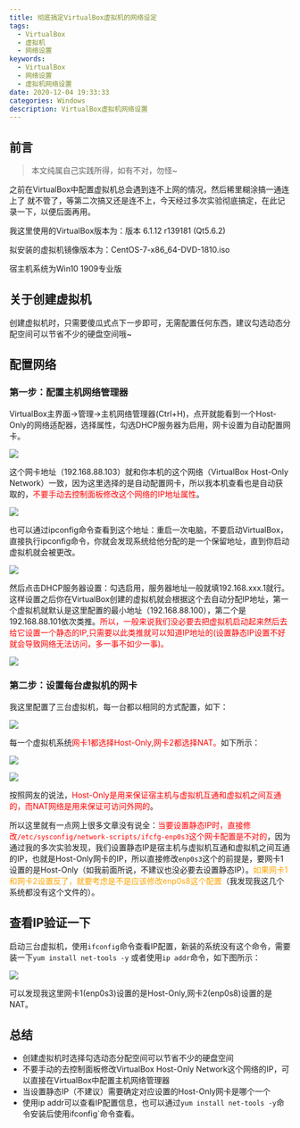 ```yaml
---
title: 彻底搞定VirtualBox虚拟机的网络设定
tags:
  - VirtualBox
  - 虚拟机
  - 网络设置
keywords:
  - VirtualBox
  - 网络设置
  - 虚拟机网络设置
date: 2020-12-04 19:33:33
categories: Windows
description: VirtualBox虚拟机网络设置
---
```

## 前言

> 本文纯属自己实践所得，如有不对，勿怪~

之前在VirtualBox中配置虚拟机总会遇到连不上网的情况，然后稀里糊涂搞一通连上了 就不管了，等第二次搞又还是连不上，今天经过多次实验彻底搞定，在此记录一下，以便后面再用。

我这里使用的VirtualBox版本为：版本 6.1.12 r139181 (Qt5.6.2)

拟安装的虚拟机镜像版本为：CentOS-7-x86_64-DVD-1810.iso

宿主机系统为Win10 1909专业版

## 关于创建虚拟机

创建虚拟机时，只需要傻瓜式点下一步即可，无需配置任何东西，建议勾选动态分配空间可以节省不少的硬盘空间哦~

## 配置网络

### 第一步：配置主机网络管理器

VirtualBox主界面->管理->主机网络管理器(Ctrl+H)，点开就能看到一个Host-Only的网络适配器，选择属性，勾选DHCP服务器为启用，网卡设置为自动配置网卡。

![](./complete-the-network-setup-of-VirtualBox/network1.png)

这个网卡地址（192.168.88.103）就和你本机的这个网络（VirtualBox Host-Only Network）一致，因为这里选择的是自动配置网卡，所以我本机查看也是自动获取的，<span style="color:red">不要手动去控制面板修改这个网络的IP地址属性</span>。

![](./complete-the-network-setup-of-VirtualBox/network3.png)

也可以通过ipconfig命令查看到这个地址：重启一次电脑，不要启动VirtualBox，直接执行ipconfig命令，你就会发现系统给他分配的是一个保留地址，直到你启动虚拟机就会被更改。

![](./complete-the-network-setup-of-VirtualBox/network4.png)

然后点击DHCP服务器设置：勾选启用，服务器地址一般就填192.168.xxx.1就行。这样设置之后你在VirtualBox创建的虚拟机就会根据这个去自动分配IP地址，第一个虚拟机就默认是这里配置的最小地址（192.168.88.100），第二个是192.168.88.101依次类推。<span style="color:red">所以，一般来说我们没必要去把虚拟机启动起来然后去给它设置一个静态的IP,只需要以此类推就可以知道IP地址的(设置静态IP设置不好就会导致网络无法访问，多一事不如少一事)。</span>

![](./complete-the-network-setup-of-VirtualBox/network2.png)

### 第二步：设置每台虚拟机的网卡

我这里配置了三台虚拟机，每一台都以相同的方式配置，如下：

![](./complete-the-network-setup-of-VirtualBox/network5.png)

每一个虚拟机系统<span style="color:red">网卡1都选择Host-Only,网卡2都选择NAT。</span>如下所示：

![](./complete-the-network-setup-of-VirtualBox/network6.png)

![](./complete-the-network-setup-of-VirtualBox/network7.png)

按照网友的说法，<span style="color:red">Host-Only是用来保证宿主机与虚拟机互通和虚拟机之间互通的，而NAT网络是用来保证可访问外网的</span>。

所以这里就有一点网上很多文章没有说全：<span style="color:red">当要设置静态IP时，直接修改`/etc/sysconfig/network-scripts/ifcfg-enp0s3`这个网卡配置是不对的</span>，因为通过我的多次实验发现，我们设置静态IP是宿主机与虚拟机互通和虚拟机之间互通的IP，也就是Host-Only网卡的IP，所以直接修改`enp0s3`这个的前提是，要网卡1设置的是Host-Only（如我前面所说，不建议也没必要去设置静态IP）。<span style="color:orange">如果网卡1和网卡2设置反了，就要考虑是不是应该修改enp0s8这个配置</span>（我发现我这几个系统都没有这个文件的）。

## 查看IP验证一下

启动三台虚拟机，使用`ifconfig`命令查看IP配置，新装的系统没有这个命令，需要装一下`yum install net-tools -y` 或者使用`ip addr`命令，如下图所示：

![](./complete-the-network-setup-of-VirtualBox/network8.png)

可以发现我这里网卡1(enp0s3)设置的是Host-Only,网卡2(enp0s8)设置的是NAT。

## 总结

- 创建虚拟机时选择勾选动态分配空间可以节省不少的硬盘空间
- 不要手动的去控制面板修改VirtualBox Host-Only Network这个网络的IP，可以直接在VirtualBox中配置主机网络管理器
- 当设置静态IP（不建议）需要确定对应设置的Host-Only网卡是哪个一个
- 使用ip addr可以查看IP配置信息，也可以通过`yum install net-tools -y`命令安装后使用ifconfig`命令查看。
